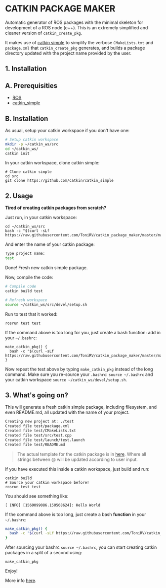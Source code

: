 # CATKIN PACKAGE MAKER

Automatic generator of ROS packages with the minimal skeleton for development of a ROS node (c++). This is an extremely simplified and cleaner version of `catkin_create_pkg`.

It makes use of [catkin simple](https://github.com/catkin/catkin_simple) to simplify the verbose `CMakeLists.txt` and `package.xml` that `catkin_create_pkg` generates, and builds a package directory updated with the project name provided by the user.

## 1. Installation

## A. Prerequisities

- [ROS](https://www.ros.org/install/)
- [catkin_simple](https://github.com/catkin/catkin_simple)

## B. Installation

As usual, setup your catkin workspace if you don't have one:

```bash
# Setup catkin workspace
mkdir -p ~/catkin_ws/src
cd ~/catkin_ws/
catkin init
```

In your catkin workspace, clone catkin simple:

```
# Clone catkin simple
cd src
git clone https://github.com/catkin/catkin_simple
```

## 2. Usage

**Tired of creating catkin packages from scratch?**

Just run, in your catkin workspace:

```
cd ~/catkin_ws/src
bash -c "$(curl -sLf https://raw.githubusercontent.com/ToniRV/catkin_package_maker/master/make_catkin_pkg.sh)"
```

And enter the name of your catkin package:

```bash
Type project name:
test
```

Done! Fresh new catkin simple package.

Now, compile the code:

```bash
# Compile code
catkin build test

# Refresh workspace
source ~/catkin_ws/src/devel/setup.sh
```

Run to test that it worked:
```
rosrun test test
```

If the command above is too long for you, just create a bash function: add in your `~/.bashrc`:

```
make_catkin_pkg() {
  bash -c "$(curl -sLf https://raw.githubusercontent.com/ToniRV/catkin_package_maker/master/make_catkin_pkg.sh)"
}
```

Now repeat the test above by typing `make_catkin_pkg` instead of the long command.
Make sure you re-source your `.bashrc`: `source ~/.bashrc` and your catkin workspace `source ~/catkin_ws/devel/setup.sh`.

## 3. What's going on?

This will generate a fresh catkin simple package, including filesystem, and even README.md, all updated with the name of your project.

```bash
Creating new project at: ./test
Created file test/package.xml
Created file test/CMakeLists.txt
Created file test/src/test.cpp
Created file test/launch/test.launch
Created file test/README.md
```

> The actual template for the catkin package is in [here](./template). Where all strings between @ will be updated according to user input.

If you have executed this inside a catkin workspace, just build and run:

```
catkin build
# Source your catkin workspace before!
rosrun test test
```

You should see something like:
```
[ INFO] [1569099086.150568624]: Hello World
```

If the command above is too long, just create a bash **function** in your `~/.bashrc`:

```bash
make_catkin_pkg() {
  bash -c "$(curl -sLf https://raw.githubusercontent.com/ToniRV/catkin_package_maker/master/make_catkin_pkg.sh)"
}
```

After sourcing your bashrc `source ~/.bashrc`, you can start creating catkin packages in a split of a second using:
```
make_catkin_pkg
```

Enjoy!

More info [here](http://www.mit.edu/~arosinol/2019/09/21/ROS_Catkin_Package_Maker/).
